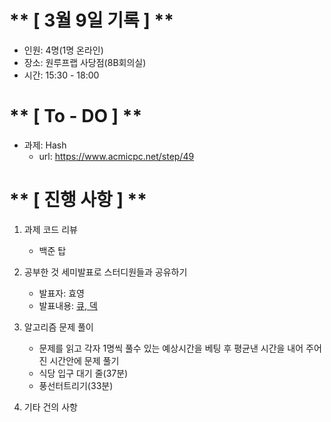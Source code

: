 # ** [ 3월 9일 기록 ] **
- 인원: 4명(1명 온라인)
- 장소: 원루프랩 사당점(8B회의실)
- 시간: 15:30 - 18:00

# ** [ To - DO ] **
- 과제: Hash
    - url: https://www.acmicpc.net/step/49

# ** [ 진행 사항 ] **
1. 과제 코드 리뷰
    - 백준 탑

2. 공부한 것 세미발표로 스터디원들과 공유하기
    - 발표자: 효영
    - 발표내용: [큐, 덱](https://velog.io/@st4889/%ED%81%90-%EB%8D%B1)

3. 알고리즘 문제 풀이
    - 문제를 읽고 각자 1명씩 풀수 있는 예상시간을 베팅 후 평균낸 시간을 내어 주어진 시간안에 문제 풀기
    - 식당 입구 대기 줄(37분)
    - 풍선터트리기(33분)

4. 기타 건의 사항
